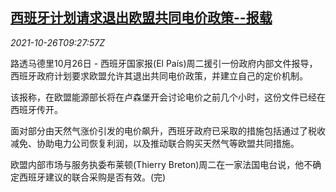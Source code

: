 <!--1635240663000-->
[西班牙计划请求退出欧盟共同电价政策--报载](https://cn.reuters.com/article/spain-electricity-pricing-1026-tues-idCNKBS2HG10S)
------

<div><i>2021-10-26T09:27:57Z</i></div><p>路透马德里10月26日 - 西班牙国家报(El País)周二援引一份政府内部文件报导，西班牙政府计划要求欧盟允许其退出共同电价政策，并建立自己的定价机制。</p><p>该报称，在欧盟能源部长将在卢森堡开会讨论电价之前几个小时，这份文件已经在西班牙传开。</p><p>面对部分由天然气涨价引发的电价飙升，西班牙政府已采取的措施包括通过了税收减免、协助电力公司恢复利润，以及推动联合购买天然气等欧盟共同措施。</p><p>欧盟内部市场与服务执委布莱顿(Thierry Breton)周二在一家法国电台说，他不确定西班牙建议的联合采购是否有效。(完)</p>
